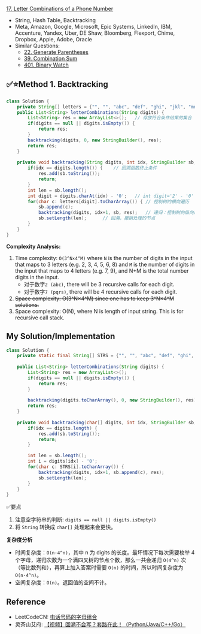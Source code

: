 [17. Letter Combinations of a Phone Number](https://leetcode.com/problems/letter-combinations-of-a-phone-number/)

* String, Hash Table, Backtracking
* Meta, Amazon, Google, Microsoft, Epic Systems, LinkedIn, IBM, Accenture, Yandex, Uber, DE Shaw, Bloomberg, Flexport, Chime, Dropbox, Apple, Adobe, Oracle
* Similar Questions:
    * [22. Generate Parentheses](https://leetcode.com/problems/generate-parentheses/)
    * [39. Combination Sum](https://leetcode.com/problems/combination-sum/)
    * [401. Binary Watch](https://leetcode.com/problems/binary-watch/)


## ✅⭐Method 1. Backtracking
```java
class Solution {
    private String[] letters = {"", "", "abc", "def", "ghi", "jkl", "mno", "pqrs", "tuv", "wxyz"};
    public List<String> letterCombinations(String digits) {
        List<String> res = new ArrayList<>();   // 存放符合条件结果的集合
        if(digits == null || digits.isEmpty()) {
            return res;
        }
        backtracking(digits, 0, new StringBuilder(), res);
        return res;
    }
    
    private void backtracking(String digits, int idx, StringBuilder sb, List<String> res) {
        if(idx == digits.length()) {    // 回溯函数终止条件
            res.add(sb.toString());
            return;
        }
        int len = sb.length();
        int digit = digits.charAt(idx) - '0';   // int digit='2' - '0' //this will deduct 50-48 (ascii of 2 - ascii 0)
        for(char c: letters[digit].toCharArray()) { // 控制树的横向遍历
            sb.append(c);
            backtracking(digits, idx+1, sb, res);   // 递归：控制树的纵向遍历，注意下一层搜索要从i+1开始
            sb.setLength(len);      // 回溯，撤销处理的节点
        }
    }
}
```
**Complexity Analysis:**
1. Time complexity: `O(3^N×4^M)` where `N` is the number of digits in the input that maps to 3 letters (e.g. 2, 3, 4, 5, 6, 8) and `M` is the number of digits in the input that maps to 4 letters (e.g. 7, 9), and N+M is the total number digits in the input.
    * 对于数字`2 (abc)`, there will be 3 recursive calls for each digit.
    * 对于数字`7 (pqrs)`, there will be 4 recursive calls for each digit.
2. ~~Space complexity: O(3^N×4^M) since one has to keep 3^N×4^M solutions.~~
3. Space complexity: O(N), where N is length of input string. This is for recursive call stack.


## My Solution/Implementation
```java
class Solution {
    private static final String[] STRS = {"", "", "abc", "def", "ghi", "jkl", "mno", "pqrs", "tuv", "wxyz"};
    
    public List<String> letterCombinations(String digits) {
        List<String> res = new ArrayList<>();
        if(digits == null || digits.isEmpty()) {
            return res;
        }
        
        backtracking(digits.toCharArray(), 0, new StringBuilder(), res);
        return res;
    }
    
    private void backtracking(char[] digits, int idx, StringBuilder sb, List<String> res) {
        if(idx == digits.length) {
            res.add(sb.toString());
            return;
        }

        int len = sb.length();
        int i = digits[idx] - '0';
        for(char c: STRS[i].toCharArray()) {
            backtracking(digits, idx+1, sb.append(c), res);
            sb.setLength(len);
        }
    }
}
```
✅要点
1. 注意空字符串的判断: `digits == null || digits.isEmpty()`
2. 将 `String` 转换成 `char[]` 处理起来会更快。


**复杂度分析**
* 时间复杂度：`O(n·4^n)`，其中 n 为 digits 的长度。最坏情况下每次需要枚举 4 个字母，递归次数为一个满四叉树的节点个数，那么一共会递归 `O(4^n)` 次（等比数列和），再算上加入答案时需要 `O(n)` 的时间，所以时间复杂度为 `O(n·4^n)`。
* 空间复杂度：`O(n)`。返回值的空间不计。


## Reference
* LeetCodeCN: [电话号码的字母组合](https://leetcode.cn/problems/letter-combinations-of-a-phone-number/solutions/388738/dian-hua-hao-ma-de-zi-mu-zu-he-by-leetcode-solutio/)
* 灵茶山艾府: [【视频】回溯不会写？套路在此！（Python/Java/C++/Go）](https://leetcode.cn/problems/letter-combinations-of-a-phone-number/solutions/2059416/hui-su-bu-hui-xie-tao-lu-zai-ci-pythonja-3orv/)